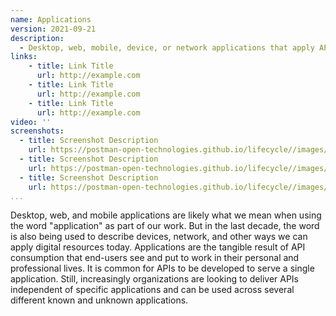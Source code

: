 ```yaml
---
name: Applications
version: 2021-09-21
description: 
  - Desktop, web, mobile, device, or network applications that apply API resources and capabilities delivering the intended business value of API resources and capabilities, putting individual or series of API requests to work powering business operations.
links:
    - title: Link Title
      url: http://example.com
    - title: Link Title
      url: http://example.com
    - title: Link Title
      url: http://example.com            
video: ''
screenshots:
  - title: Screenshot Description
    url: https://postman-open-technologies.github.io/lifecycle//images/postman-screenshot.png          
  - title: Screenshot Description
    url: https://postman-open-technologies.github.io/lifecycle//images/postman-screenshot.png  
  - title: Screenshot Description
    url: https://postman-open-technologies.github.io/lifecycle//images/postman-screenshot.png   
...
```

Desktop, web, and mobile applications are likely what we mean when using the word "application" as part of our work. But in the last decade, the word is also being used to describe devices, network, and other ways we can apply digital resources today. Applications are the tangible result of API consumption that end-users see and put to work in their personal and professional lives. It is common for APIs to be developed to serve a single application. Still, increasingly organizations are looking to deliver APIs independent of specific applications and can be used across several different known and unknown applications.